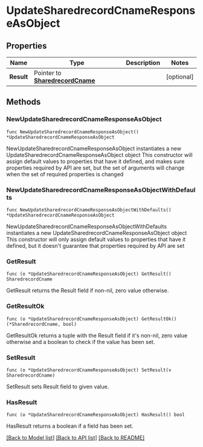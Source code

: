 # UpdateSharedrecordCnameResponseAsObject

## Properties

Name | Type | Description | Notes
------------ | ------------- | ------------- | -------------
**Result** | Pointer to [**SharedrecordCname**](SharedrecordCname.md) |  | [optional] 

## Methods

### NewUpdateSharedrecordCnameResponseAsObject

`func NewUpdateSharedrecordCnameResponseAsObject() *UpdateSharedrecordCnameResponseAsObject`

NewUpdateSharedrecordCnameResponseAsObject instantiates a new UpdateSharedrecordCnameResponseAsObject object
This constructor will assign default values to properties that have it defined,
and makes sure properties required by API are set, but the set of arguments
will change when the set of required properties is changed

### NewUpdateSharedrecordCnameResponseAsObjectWithDefaults

`func NewUpdateSharedrecordCnameResponseAsObjectWithDefaults() *UpdateSharedrecordCnameResponseAsObject`

NewUpdateSharedrecordCnameResponseAsObjectWithDefaults instantiates a new UpdateSharedrecordCnameResponseAsObject object
This constructor will only assign default values to properties that have it defined,
but it doesn't guarantee that properties required by API are set

### GetResult

`func (o *UpdateSharedrecordCnameResponseAsObject) GetResult() SharedrecordCname`

GetResult returns the Result field if non-nil, zero value otherwise.

### GetResultOk

`func (o *UpdateSharedrecordCnameResponseAsObject) GetResultOk() (*SharedrecordCname, bool)`

GetResultOk returns a tuple with the Result field if it's non-nil, zero value otherwise
and a boolean to check if the value has been set.

### SetResult

`func (o *UpdateSharedrecordCnameResponseAsObject) SetResult(v SharedrecordCname)`

SetResult sets Result field to given value.

### HasResult

`func (o *UpdateSharedrecordCnameResponseAsObject) HasResult() bool`

HasResult returns a boolean if a field has been set.


[[Back to Model list]](../README.md#documentation-for-models) [[Back to API list]](../README.md#documentation-for-api-endpoints) [[Back to README]](../README.md)


